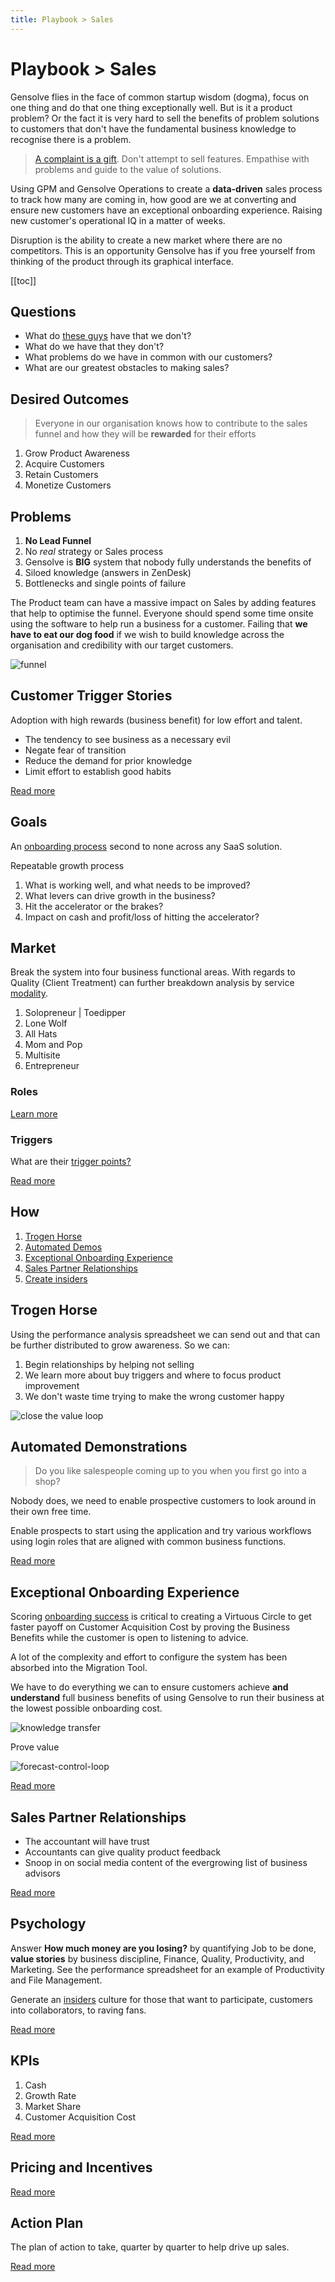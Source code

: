 ```yaml
---
title: Playbook > Sales
---
```


# Playbook > Sales

Gensolve flies in the face of common startup wisdom (dogma), focus on one thing and do that one thing exceptionally well. But is it a product problem? Or the fact it is very hard to sell the benefits of problem solutions to customers that don't have the fundamental business knowledge to recognise there is a problem.

> [A complaint is a gift](https://www.customerthermometer.com/customer-service/a-complaint-is-a-gift/). Don't attempt to sell features. Empathise with problems and guide to the value of solutions.

Using GPM and Gensolve Operations to create a **data-driven** sales process to track how many are coming in, how good are we at converting and ensure new customers have an exceptional onboarding experience. Raising new customer's operational IQ in a matter of weeks.

Disruption is the ability to create a new market where there are no competitors. This is an opportunity Gensolve has if you free yourself from thinking of the product through its graphical interface.

[[toc]]

## Questions

- What do [these guys](/growth/business-advisors.md) have that we don't?
- What do we have that they don't?
- What problems do we have in common with our customers?
- What are our greatest obstacles to making sales?

## Desired Outcomes

> Everyone in our organisation knows how to contribute to the sales funnel and how they will be **rewarded** for their efforts

1. Grow Product Awareness
2. Acquire Customers
3. Retain Customers
4. Monetize Customers

## Problems

1. **No Lead Funnel**
2. No _real_ strategy or Sales process
3. Gensolve is **BIG** system that nobody fully understands the benefits of
4. Siloed knowledge (answers in ZenDesk)
5. Bottlenecks and single points of failure

The Product team can have a massive impact on Sales by adding features that help to optimise the funnel. Everyone should spend some time onsite using the software to help run a business for a customer. Failing that **we have to eat our dog food** if we wish to build knowledge across the organisation and credibility with our target customers.

![funnel](https://drive.google.com/uc?id=10aAwCMpy2AQFr8ZSeZB-n5EWyjqnTPy-)

## Customer Trigger Stories

Adoption with high rewards (business benefit) for low effort and talent.

- The tendency to see business as a necessary evil
- Negate fear of transition
- Reduce the demand for prior knowledge
- Limit effort to establish good habits

[Read more](./customer-trigger-stories.md)

## Goals

An [onboarding process](./onboarding/) second to none across any SaaS solution.

Repeatable growth process

1. What is working well, and what needs to be improved?
2. What levers can drive growth in the business?
3. Hit the accelerator or the brakes?
4. Impact on cash and profit/loss of hitting the accelerator?

## Market

Break the system into four business functional areas. With regards to Quality (Client Treatment) can further breakdown analysis by service [modality](./market.md).

1. Solopreneur | Toedipper
2. Lone Wolf
3. All Hats
4. Mom and Pop
5. Multisite
6. Entrepreneur

### Roles

[Learn more](/roles/)

### Triggers

What are their [trigger points?](./trigger-stories.md)

[Read more](./market.md)

## How

1. [Trogen Horse](./performance-spreadsheet.md)
2. [Automated Demos](./hands-off-demo.md)
3. [Exceptional Onboarding Experience](./onboarding.md)
4. [Sales Partner Relationships](./partners.md)
5. [Create insiders](./insiders.md)

## Trogen Horse

Using the performance analysis spreadsheet we can send out and that can be further distributed to grow awareness. So we can:

1. Begin relationships by helping not selling
2. We learn more about buy triggers and where to focus product improvement
3. We don't waste time trying to make the wrong customer happy

![close the value loop](https://drive.google.com/uc?id=1IZsBcqjQ3iLuci3mOM1Afk7GRCl7kKDV)

## Automated Demonstrations

> Do you like salespeople coming up to you when you first go into a shop?

Nobody does, we need to enable prospective customers to look around in their own free time.

Enable prospects to start using the application and try various workflows using login roles that are aligned with common business functions.

[Read more](./automated-product-demonstations.md)

## Exceptional Onboarding Experience

Scoring [onboarding success](./onboarding.md) is critical to creating a Virtuous Circle to get faster payoff on Customer Acquisition Cost by proving the Business Benefits while the customer is open to listening to advice.

A lot of the complexity and effort to configure the system has been absorbed into the Migration Tool.

We have to do everything we can to ensure customers achieve **and understand** full business benefits of using Gensolve to run their business at the lowest possible onboarding cost.

![knowledge transfer](https://drive.google.com/uc?id=13kqhpyFzk_nYwcvrrrl0C16ilrxE9-GK)

Prove value

![forecast-control-loop](https://drive.google.com/uc?id=1-l5lH6YCThCioOAAmuJJQEp15LQPqknz)

[Read more](./onboarding.md)

## Sales Partner Relationships

- The accountant will have trust
- Accountants can give quality product feedback
- Snoop in on social media content of the evergrowing list of business advisors

[Read more](./partners.md)

## Psychology

Answer **How much money are you losing?** by quantifying Job to be done, **value stories** by business discipline, Finance, Quality, Productivity, and Marketing. See the performance spreadsheet for an example of Productivity and File Management.

Generate an [insiders](./insiders.md) culture for those that want to participate, customers into collaborators, to raving fans.

[Read more](./psychology.md)

## KPIs

1. Cash
2. Growth Rate
3. Market Share
4. Customer Acquisition Cost

[Read more](./kpis.md)

## Pricing and Incentives

[Read more](./pricig-and-incentives.md)

## Action Plan

The plan of action to take, quarter by quarter to help drive up sales.

[Read more](./action-plan.md)
